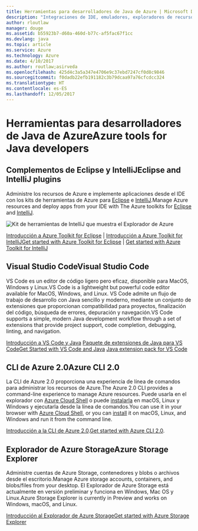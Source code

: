 ```yaml
---
title: Herramientas para desarrolladores de Java de Azure | Microsoft Docs
description: "Integraciones de IDE, emuladores, exploradores de recursos e interfaces de línea de comandos para desarrolladores de Java que trabajan con Azure."
author: rloutlaw
manager: douge
ms.assetid: b55923b7-d60a-460d-b77c-af5fac67f1cc
ms.devlang: java
ms.topic: article
ms.service: Azure
ms.technology: Azure
ms.date: 4/10/2017
ms.author: routlaw;asirveda
ms.openlocfilehash: 425d4c3a5a347e4706e9c37ebd7247cf0d8c9846
ms.sourcegitcommit: f0dadb22efb191182c3b79dcaa97a76cfcdcc324
ms.translationtype: HT
ms.contentlocale: es-ES
ms.lasthandoff: 12/05/2017
---
```

# <a name="azure-tools-for-java-developers"></a><span data-ttu-id="f4d96-103">Herramientas para desarrolladores de Java de Azure</span><span class="sxs-lookup"><span data-stu-id="f4d96-103">Azure tools for Java developers</span></span>

## <a name="eclipse-and-intellij-plugins"></a><span data-ttu-id="f4d96-104">Complementos de Eclipse y IntelliJ</span><span class="sxs-lookup"><span data-stu-id="f4d96-104">Eclipse and IntelliJ plugins</span></span>

<span data-ttu-id="f4d96-105">Administre los recursos de Azure e implemente aplicaciones desde el IDE con los kits de herramientas de Azure para [Eclipse](eclipse/azure-toolkit-for-eclipse.md) e [IntelliJ](intellij/azure-toolkit-for-intellij.md).</span><span class="sxs-lookup"><span data-stu-id="f4d96-105">Manage Azure resources and deploy apps from your IDE with The Azure toolkits for [Eclipse](eclipse/azure-toolkit-for-eclipse.md) and [IntelliJ](intellij/azure-toolkit-for-intellij.md).</span></span>   

![Kit de herramientas de IntelliJ que muestra el Explorador de Azure](media/intelliJ-azure-explorer.png)

<span data-ttu-id="f4d96-107">[Introducción a Azure Toolkit for Eclipse](https://docs.microsoft.com/azure/app-service-web/app-service-web-eclipse-create-hello-world-web-app) | [Introducción a Azure Toolkit for IntelliJ](https://docs.microsoft.com/azure/app-service-web/app-service-web-intellij-create-hello-world-web-app)</span><span class="sxs-lookup"><span data-stu-id="f4d96-107">[Get started with Azure Toolkit for Eclipse](https://docs.microsoft.com/azure/app-service-web/app-service-web-eclipse-create-hello-world-web-app) | [Get started with Azure Toolkit for IntelliJ](https://docs.microsoft.com/azure/app-service-web/app-service-web-intellij-create-hello-world-web-app)</span></span> 

## <a name="visual-studio-code"></a><span data-ttu-id="f4d96-108">Visual Studio Code</span><span class="sxs-lookup"><span data-stu-id="f4d96-108">Visual Studio Code</span></span>

<span data-ttu-id="f4d96-109">VS Code es un editor de código ligero pero eficaz, disponible para MacOS, Windows y Linux.</span><span class="sxs-lookup"><span data-stu-id="f4d96-109">VS Code is a lightweight but powerful code editor available for MacOS, Windows, and Linux.</span></span> <span data-ttu-id="f4d96-110">VS Code admite un flujo de trabajo de desarrollo con Java sencillo y moderno, mediante un conjunto de extensiones que proporcionan compatibilidad para proyectos, finalización del código, búsqueda de errores, depuración y navegación.</span><span class="sxs-lookup"><span data-stu-id="f4d96-110">VS Code supports a simple, modern Java development workflow through a set of extensions that provide project support, code completion, debugging, linting, and navigation.</span></span>

<span data-ttu-id="f4d96-111">[Introducción a VS Code y Java](https://code.visualstudio.com/docs/java)
[Paquete de extensiones de Java para VS Code](https://code.visualstudio.com/docs/java/extensions)</span><span class="sxs-lookup"><span data-stu-id="f4d96-111">[Get Started with VS Code and Java](https://code.visualstudio.com/docs/java)
[Java extension pack for VS Code](https://code.visualstudio.com/docs/java/extensions)</span></span>  

## <a name="azure-cli-20"></a><span data-ttu-id="f4d96-112">CLI de Azure 2.0</span><span class="sxs-lookup"><span data-stu-id="f4d96-112">Azure CLI 2.0</span></span>

<span data-ttu-id="f4d96-113">La CLI de Azure 2.0 proporciona una experiencia de línea de comandos para administrar los recursos de Azure.</span><span class="sxs-lookup"><span data-stu-id="f4d96-113">The Azure 2.0 CLI provides a command-line experience to manage Azure resources.</span></span> <span data-ttu-id="f4d96-114">Puede usarla en el explorador con [Azure Cloud Shell](https://docs.microsoft.com/azure/cloud-shell/overview) o puede [instalarla](https://docs.microsoft.com/cli/azure/install-azure-cli) en macOS, Linux y Windows y ejecutarla desde la línea de comandos.</span><span class="sxs-lookup"><span data-stu-id="f4d96-114">You can use it in your browser with [Azure Cloud Shell](https://docs.microsoft.com/azure/cloud-shell/overview), or you can [install](https://docs.microsoft.com/cli/azure/install-azure-cli) it on macOS, Linux, and Windows and run it from the command line.</span></span>

<span data-ttu-id="f4d96-115">[Introducción a la CLI de Azure 2.0](https://docs.microsoft.com/cli/azure/get-started-with-azure-cli).</span><span class="sxs-lookup"><span data-stu-id="f4d96-115">[Get started with Azure CLI 2.0](https://docs.microsoft.com/cli/azure/get-started-with-azure-cli).</span></span>

## <a name="azure-storage-explorer"></a><span data-ttu-id="f4d96-116">Explorador de Azure Storage</span><span class="sxs-lookup"><span data-stu-id="f4d96-116">Azure Storage Explorer</span></span> 

<span data-ttu-id="f4d96-117">Administre cuentas de Azure Storage, contenedores y blobs o archivos desde el escritorio.</span><span class="sxs-lookup"><span data-stu-id="f4d96-117">Manage Azure storage accounts, containers, and blobs/files from your desktop.</span></span> <span data-ttu-id="f4d96-118">El Explorador de Azure Storage está actualmente en versión preliminar y funciona en Windows, Mac OS y Linux.</span><span class="sxs-lookup"><span data-stu-id="f4d96-118">Azure Storage Explorer is currently in Preview and works on Windows, macOS, and Linux.</span></span>

[<span data-ttu-id="f4d96-119">Introducción al Explorador de Azure Storage</span><span class="sxs-lookup"><span data-stu-id="f4d96-119">Get started with Azure Storage Explorer</span></span>](https://docs.microsoft.com/azure/vs-azure-tools-storage-manage-with-storage-explorer)
